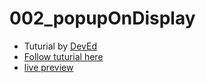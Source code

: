 # 002_popupOnDisplay

+ Tuturial by [DevEd](https://www.youtube.com/@developedbyed)
+ [Follow tuturial here](https://www.youtube.com/watch?v=C_JKlr4WKKs&ab_channel=developedbyed)
+ [live preview](https://ashluchowa.github.io/002_popOnDisplay/)

